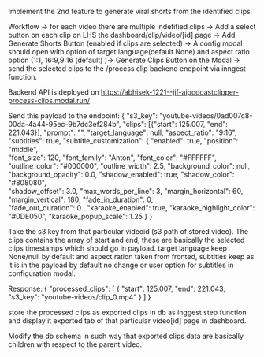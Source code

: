 Implement the 2nd feature to generate viral shorts from the identified clips.

Workflow -> for each video there are multiple indetified clips -> Add a select button on each clip on LHS the dashboard/clip/video/[id] page -> Add Generate Shorts Button (enabled if clips are selected) -> A config modal should open with option of target language(default None) and aspect ratio option (1:1, 16:9,9:16 (default) )-> Generate Clips Button on the Modal -> send the selected clips to the /process clip backend endpoint via inngest function. 

Backend API is deployed on https://abhisek-1221--jif-aipodcastclipper-process-clips.modal.run/

Send this payload to the endpoint:
{
    "s3_key": "youtube-videos/0ad007c8-00da-4a44-95ec-9b7dc3ef284b",
    "clips": [{"start": 125.007, "end": 221.043}],
    "prompt": "",
    "target_language": null,
    "aspect_ratio": "9:16",
    "subtitles": true,
            "subtitle_customization": {
            "enabled": true,
            "position": "middle",  
            "font_size": 120, 
            "font_family": "Anton",
            "font_color": "#FFFFFF", 
            "outline_color": "#000000",
            "outline_width": 2.5,
            "background_color": null, 
            "background_opacity": 0.0,
            "shadow_enabled": true,
            "shadow_color": "#808080",  
            "shadow_offset": 3.0,
            "max_words_per_line": 3,
            "margin_horizontal": 60,
            "margin_vertical": 180,
            "fade_in_duration": 0,  
            "fade_out_duration": 0 ,
            "karaoke_enabled": true,
            "karaoke_highlight_color": "#0DE050",
            "karaoke_popup_scale": 1.25
        }
}

Take the s3 key from that particular videoid (s3 path of stored video). The clips contains the array of start and end, these are basically the selected clips timestamps which should go in payload. target language keep None/null by default and aspect ration taken from fronted, subtitles keep as it is in the payload by default no change or user option for subtitles in configuration modal.

Response:
{
    "processed_clips": [
        {
            "start": 125.007,
            "end": 221.043,
            "s3_key": "youtube-videos/clip_0.mp4"
        }
    ]
}

store the processed clips as exported clips in db as inggest step function and display it exported tab of that particular video[id] page in dashboard.

Modify the db schema in such way that exported clips data are basically children with respect to the parent video.
